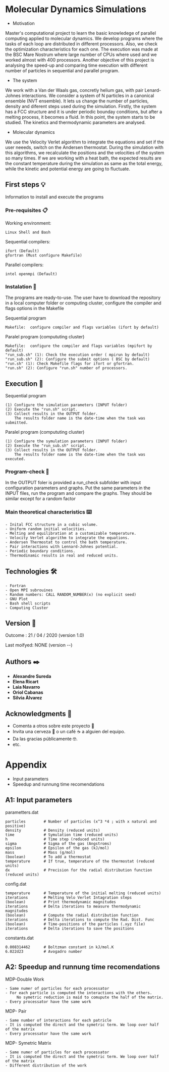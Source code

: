 # Molecular Dynamics Simulations

* Motivation

Master's computational project to learn the basic knowledege of parallel computing applied to molecular dynamics. We develop programs where the tasks of each loop are distributed in different processors. Also, we check the optimization characteristics for each one. The execution was made at the BSC Mare Nostrum where large number of CPUs where used and we worked almost with 400 processors. Another objective of this project is analysing the speed-up and comparing time execution with different number of particles in sequential and parallel program.

* The system

We work with a Van der Waals gas, concretly helium gas, with pair Lenard-Johnes interactions. We consider a system of N particles in a canonical ensemble (NVT ensemble). It lets us change the number of particles, density and diferent steps used during the simulation. Firstly, the system has a FCC structure and it is under periodic bounday conditions, but after a melting process, it becomes a fluid. In this point, the system starts to be studied. The kinetics and thermodynamic parameters are analysed.

* Molecular dynamics

We use the Velocity Verlet algorithm to integrate the equations and set if the user neeeds, switch on the Andersen thermostat. During the simulation with this algorithms, we recalculate the positions and the velocities of the system so many times. If we are working with a heat bath, the expected results are the constant temperature during the simulation as same as the total energy, while the kinetic and potential energy are going to fluctuate.

## First steps 💡
Information to install and execute the programs

### Pre-requisites 📋

Working environment:

```
Linux Shell and Bash
```

Sequential compilers:

```
ifort (Default)
gfortran (Must configure Makefile)
```

Parallel compilers:
```
intel openmpi (Default)
```

### Instalation 🔧

The programs are ready-to-use. The user have to download the repository in a local computer folder or computing cluster, configure the compiler and flags options in the Makefile

Sequential program
```
Makefile:  configure compiler and flags variables (ifort by default)

```
Paralel program (compututing cluster)
```
Makefile:  configure the compiler and flags variables (mpifort by default)
"run_sub.sh" (1): Check the execution order ( mpirun by default)
"run_sub.sh" (2): Configure the submit options ( BSC by default)
"run.sh" (1): Check Makefile flags for ifort or gfortran.
"run.sh" (2): Configure "run.sh" number of processors.

```

## Execution 🚀

Sequential program
```
(1) Configure the simulation parameters (INPUT folder)
(2) Execute the "run.sh" script.
(3) Collect results in the OUTPUT folder.
    The results folder name is the date-time when the task was submitted.

```
Paralel program (compututing cluster)
```
(1) Configure the symulation parameters (INPUT folder)
(2) Execute the "run_sub.sh" script.
(3) Collect results in the OUTPUT folder.
    The results folder name is the date-time when the task was executed.
```
### Program-check 🔎

In the OUTPUT foler is provided a run_check subfolder with input configuration parameters and graphs. 
Put the same parameters in the INPUT files, run the program and compare the graphs. 
They should be similar except for a random factor

### Main theoretical characteristics ⌨️


```
- Inital FCC structure in a cubic volume.
- Uniform random initial velocities.
- Melting and equilibration at a customizable temperature.
- Velocity Verlet algorithm to integrate the equations.
- Andersen Thermostat to control the bath temperature.
- Pair interactions with Lennard-Johnes potential.
- Periodic boundary conditions.
- Thermodinamic results in real and reduced units.
```

## Technologies 🛠️

```
- Fortran
- Open MPI subrouines
- Random numbers: CALL RANDOM_NUMBER(x) (no explicit seed)
- GNU Plot
- Bash shell scripts
- Computing Cluster
```

## Version 📌

Outcome : 21 / 04 / 2020 (version 1.0)

Last moifyed:  NONE (version --)

## Authors ✒️

* **Alexandre Sureda**
* **Elena Ricart**
* **Laia Navarro**
* **Oriol Cabanas**
* **Silvia Àlvarez**


## Acknowledgments 🎁

* Comenta a otros sobre este proyecto 📢
* Invita una cerveza 🍺 o un café ☕ a alguien del equipo. 
* Da las gracias públicamente 🤓.
* etc.

# Appendix
* Input parameters
* Speedup and runnung time recomendations
## A1: Input parameters
parametters.dat
```
particles        # Number of particles (x^3 *4 ; with x natural and positive)
density          # Density (reduced units)
time             # Symulation time (reduced units)
h                # Time step (reduced units)
sigma            # Sigma of the gas (Angstroms)
epsilon          # Epsilon of the gas (kJ/mol)
mass             # Mass (g/mol)
(boolean)        # To add a thermostat
temperature      # If true, temperature of the thermostat (reduced units)
dx               # Precision for the radial distribution function (reduced units)
```
config.dat
```
temperature      # Temperature of the initial melting (reduced units)
iterations       # Melting Velo Verlet Intagration steps
(boolean)        # Print thermodynamic magnitudes
iterations       # Delta iterations to measure thermodynamic magnitudes
(boolean)        # Compute the radial distribution function
iterations       # Delta iterations to compute the Rad. Dist. Func
(boolean)        # Time-positions of the particles (.xyz file)
iterations       # Delta iterations to save the positions
```
constants.dat
```
0.008314462      # Boltzman constant in kJ/mol.K
6.022d23         # Avogadro number
```
## A2: Speedup and runnung time recomendations
MDP-Double Work
```
- Same numer of particles for each processator
- For each particle is computed the interactions with the others. 
     No symetric reduction is maid to comupute the half of the matrix.
- Every processator have the same work
```
MDP- Pair
```
- Same number of interactions for each patricle
- It is computed the direct and the symetric term. We loop over half of the matrix
- Every processator have the same work
```
MDP- Symetric Matrix
```
- Same numer of particles for each processator
- It is computed the direct and the symetric term. We loop over half of the matrix
- Different distribution of the work
```

